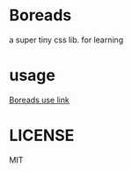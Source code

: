# Boreads

a super tiny css lib. for learning

# usage

[Boreads use link](//example/index.html)

# LICENSE

MIT
